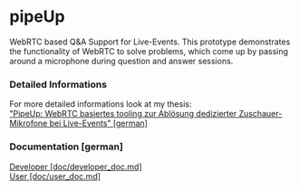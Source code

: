 pipeUp
======

WebRTC based Q&A Support for Live-Events. This prototype demonstrates the functionality of WebRTC to solve problems, which come up by passing around a microphone during question and answer sessions. 

### Detailed Informations
For more detailed informations look at my thesis:<br>
["PipeUp: WebRTC basiertes tooling zur Ablösung dedizierter Zuschauer-Mikrofone bei Live-Events" [german]](docs/thesis.pdf)

### Documentation [german]
[Developer [doc/developer_doc.md]](doc/developer_doc.md) <br>
[User [doc/user_doc.md]](doc/user_doc.md)


